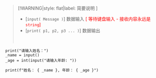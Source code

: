 <br/>

>[!WARNING|style: flat|label: 简要说明 ]
>
>- [`input( Message )`] 数据输入 <span style='color:red'>[ 等待键盘输入 - 接收内容永远是`string`]</span>
>- [`print( p1, p2, p3 ... )`] 数据输出
>
><br/>

```shell
print("请输入姓名：")
_name = input()
_age = int(input("请输入年龄: "))

print(f"姓名： { _name }, 年龄： { _age }")
    
    
```

